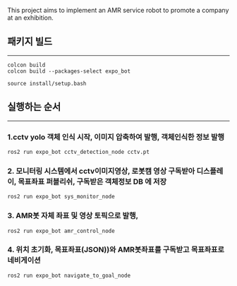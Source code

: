 This project aims to implement an AMR service robot to promote a company at an exhibition.

## 패키지 빌드
--------------------------------------------------------------------

```console
colcon build
colcon build --packages-select expo_bot

source install/setup.bash
```
## 실행하는 순서
--------------------------------------------------------------------

### 1.cctv yolo 객체 인식 시작, 이미지 압축하여 발행, 객체인식한 정보 발행

```console
ros2 run expo_bot cctv_detection_node cctv.pt 
```

### 2. 모니터링 시스템에서 cctv이미지영상, 로봇캠 영상 구독받아 디스플레이, 목표좌표 퍼블리쉬, 구독받은 객체정보 DB 에 저장

```console
ros2 run expo_bot sys_monitor_node  
```

### 3. AMR봇 자체 좌표 및 영상 토픽으로 발행, 

```console
ros2 run expo_bot amr_control_node 
```

### 4. 위치 초기화, 목표좌표(JSON))와 AMR봇좌표를 구독받고  목표좌표로 네비게이션 

```console
ros2 run expo_bot navigate_to_goal_node 
```
